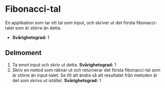 # Fibonacci-tal

En applikation som tar ett tal som input, och skriver ut det första fibonacci-talet som är större än detta.

- **Svårighetsgrad:** 1

## Delmoment

1. Ta emot input och skriv ut detta. **Svårighetsgrad:** 1
2. Skriv en metod som räknar ut och returnerar det första fibonacci-tal som är större än input-talet. Se till att ändra så att resultatet från metoden är det som skrivs ut istället. **Svårighetsgrad:** 1